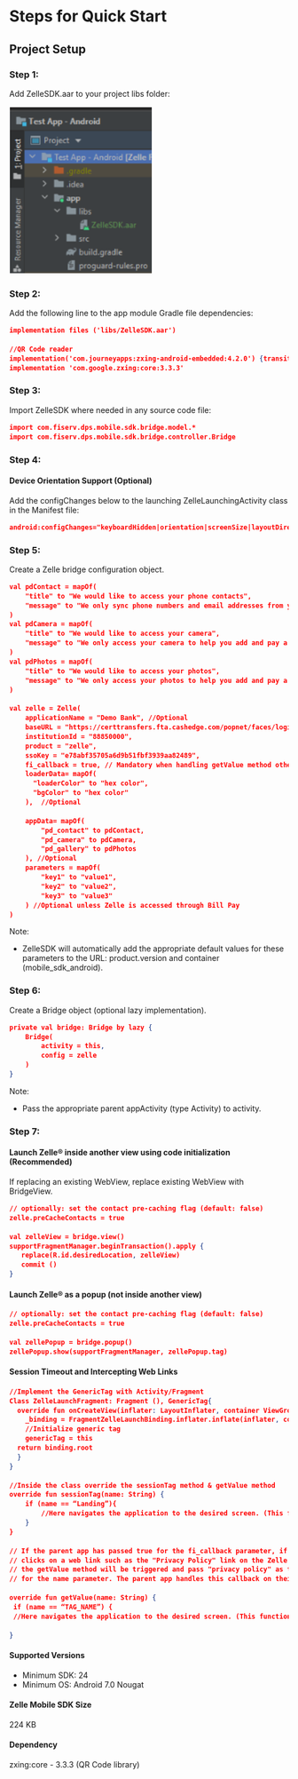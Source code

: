# Steps for Quick Start 

## Project Setup 

### Step 1: 

Add ZelleSDK.aar to your project libs folder:

![My animated logo](assets/images/img_lib_folder.png)

### Step 2:

Add the following line to the app module Gradle file dependencies: 

```json
implementation files ('libs/ZelleSDK.aar') 

//QR Code reader
implementation('com.journeyapps:zxing-android-embedded:4.2.0') {transitive = false}
implementation 'com.google.zxing:core:3.3.3' 
```

### Step 3:

Import ZelleSDK where needed in any source code file: 

```json
import com.fiserv.dps.mobile.sdk.bridge.model.* 
import com.fiserv.dps.mobile.sdk.bridge.controller.Bridge 
```

### Step 4:

#### Device Orientation Support (Optional) 

Add the configChanges below to the launching ZelleLaunchingActivity class in the Manifest file: 

```json
android:configChanges="keyboardHidden|orientation|screenSize|layoutDirection|uiMode" 
```

### Step 5:

Create a Zelle bridge configuration object. 

```json
val pdContact = mapOf( 
    "title" to "We would like to access your phone contacts", 
    "message" to "We only sync phone numbers and email addresses from your contact list to help you add and pay a new recipient in Zelle®" 
) 
val pdCamera = mapOf( 
    "title" to "We would like to access your camera", 
    "message" to "We only access your camera to help you add and pay a new recipient in Zelle®" 
) 
val pdPhotos = mapOf( 
    "title" to "We would like to access your photos", 
    "message" to "We only access your photos to help you add and pay a new recipient in Zelle®" 
) 

val zelle = Zelle( 
    applicationName = "Demo Bank", //Optional 
    baseURL = "https://certtransfers.fta.cashedge.com/popnet/faces/loginServlet", 
    institutionId = "88850000", 
    product = "zelle", 
    ssoKey = "e78abf35705a6d9b51fbf3939aa82489", 
    fi_callback = true, // Mandatory when handling getValue method otherwise optional 
    loaderData= mapOf( 
	  "loaderColor" to "hex color", 
	  "bgColor" to "hex color" 
    ),	//Optional	 

    appData= mapOf( 
        "pd_contact" to pdContact, 
        "pd_camera" to pdCamera, 
        "pd_gallery" to pdPhotos 
    ), //Optional 
    parameters = mapOf( 
        "key1" to "value1", 
        "key2" to "value2", 
        "key3" to "value3" 
    ) //Optional unless Zelle is accessed through Bill Pay 
) 
```

Note: 

- ZelleSDK will automatically add the appropriate default values for these parameters to the URL: product.version and container (mobile_sdk_android).

### Step 6:

Create a Bridge object (optional lazy implementation). 

```json
private val bridge: Bridge by lazy {  
    Bridge( 
        activity = this,  
        config = zelle  
    ) 
} 
```

Note: 

- Pass the appropriate parent appActivity (type Activity) to activity. 

### Step 7:

#### Launch Zelle® inside another view using code initialization (Recommended) 

If replacing an existing WebView, replace existing WebView with BridgeView. 

```json
// optionally: set the contact pre-caching flag (default: false) 
zelle.preCacheContacts = true 

val zelleView = bridge.view() 
supportFragmentManager.beginTransaction().apply { 
   replace(R.id.desiredLocation, zelleView)  
   commit () 
} 
```

#### Launch Zelle® as a popup (not inside another view) 

```json
// optionally: set the contact pre-caching flag (default: false) 
zelle.preCacheContacts = true 

val zellePopup = bridge.popup() 
zellePopup.show(supportFragmentManager, zellePopup.tag) 
```

#### Session Timeout and Intercepting Web Links 

```json
//Implement the GenericTag with Activity/Fragment
Class ZelleLaunchFragment: Fragment (), GenericTag{ 
  override fun onCreateView(inflater: LayoutInflater, container ViewGroup?, savedInstanceState: Bundle?) { 
    _binding = FragmentZelleLaunchBinding.inflater.inflate(inflater, container, false) 
    //Initialize generic tag 
    genericTag = this 
  return binding.root 
  } 
}

//Inside the class override the sessionTag method & getValue method
override fun sessionTag(name: String) { 
    if (name == “Landing”){ 
        //Here navigates the application to the desired screen. (This function will be triggered after the session expires)  
    } 
} 

// If the parent app has passed true for the fi_callback parameter, if the user  
// clicks on a web link such as the "Privacy Policy" link on the Zelle UI, then  
// the getValue method will be triggered and pass "privacy policy" as the value  
// for the name parameter. The parent app handles this callback on their side. 

override fun getValue(name: String) {
 if (name == “TAG_NAME”) {
 //Here navigates the application to the desired screen. (This function will help to communicate between Zelle UI and parent app)

} 
```

#### Supported Versions

- Minimum SDK: 24
- Minimum OS: Android 7.0 Nougat

#### Zelle Mobile SDK Size

224 KB

#### Dependency

zxing:core - 3.3.3 (QR Code library) 